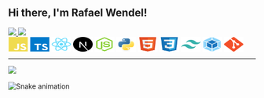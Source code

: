 ## Hi there, I'm Rafael Wendel!

<div>
  <a href="https://github.com/rafawendel">
    <img height="180em" src="https://github-readme-stats.vercel.app/api?username=rafawendel&show_icons=true&theme=dracula&include_all_commits=true&count_private=true&hide=stars"/>
    <img height="180em" src="https://github-readme-stats.vercel.app/api/top-langs/?username=rafawendel&layout=compact&langs_count=7&theme=dracula"/>
  </a>
</div>
<!-- Dev Badges -->
<div style="display: inline-block">
  <img align="center" alt="Javascript Icon" height="30" width="40" src="https://raw.githubusercontent.com/devicons/devicon/master/icons/javascript/javascript-plain.svg">
  <img align="center" alt="Typescript Icon" height="30" width="40" src="https://raw.githubusercontent.com/devicons/devicon/master/icons/typescript/typescript-plain.svg">
  <img align="center" alt="React Icon" height="30" width="40" src="https://raw.githubusercontent.com/devicons/devicon/master/icons/react/react-original.svg">
  <img align="center" alt="Next.js Icon" height="30" width="40" src="https://raw.githubusercontent.com/devicons/devicon/master/icons/nextjs/nextjs-original.svg">
  <img align="center" alt="Node.js Icon" height="30" width="40" src="https://raw.githubusercontent.com/devicons/devicon/master/icons/nodejs/nodejs-original.svg">
  <img align="center" alt="Python Icon" height="30" width="40" src="https://raw.githubusercontent.com/devicons/devicon/master/icons/python/python-original.svg">
  <img align="center" alt="HTML Icon" height="30" width="40" src="https://raw.githubusercontent.com/devicons/devicon/master/icons/html5/html5-original.svg">
  <img align="center" alt="CSS Icon" height="30" width="40" src="https://raw.githubusercontent.com/devicons/devicon/master/icons/css3/css3-original.svg">
  <img align="center" alt="TailwindCSS Icon" height="30" width="40" src="https://raw.githubusercontent.com/devicons/devicon/master/icons/tailwindcss/tailwindcss-plain.svg">
  <img align="center" alt="Webpack Icon" height="30" width="40" src="https://raw.githubusercontent.com/devicons/devicon/master/icons/webpack/webpack-original.svg">
  <img align="center" alt="Git Icon" height="30" width="40" src="https://raw.githubusercontent.com/devicons/devicon/master/icons/git/git-original.svg">
</div>
<br />

---

<!-- Social Badges -->
<div>
  <a href="https://instagram.com/rafawendel2010" target="_blank"><img src="https://img.shields.io/badge/-Instagram-%23E4405F?style=for-the-badge&logo=instagram&logoColor=white" target="_blank"></a>

![Snake animation](https://github.com/rafawendel/rafawendel/blob/output/github-contribution-grid-snake.svg)

</div>
